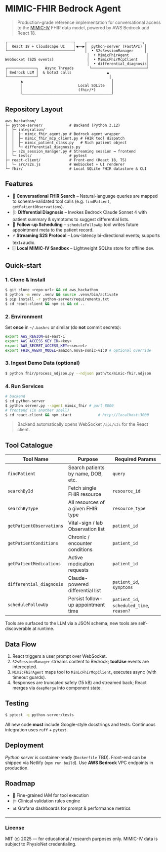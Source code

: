 # MIMIC-FHIR Bedrock Agent

> Production-grade reference implementation for conversational access to the
> [MIMIC-IV](https://mimic.mit.edu) FHIR data model, powered by AWS Bedrock and
> React 18.

```
┌──────────────────────────────┐    ┌─────────────────────────┐
│  React 18 + Cloudscape UI    │◀──▶│  python-server (FastAPI) │
└──────────────────────────────┘    │  • S2sSessionManager     │
                                     │  • MimicFhirAgent        │
WebSocket (S2S events)               │  • MimicFhirMcpClient    │
                                     │  • differential_diagnosis│
┌─────────────┐   Async Threads       └─────────────────────────┘
│ Bedrock LLM │  & boto3 calls                ▲
└─────────────┘                                │
       ▲                                        │
       │                         Local SQLite   │
       │                         (fhir/*)       │
       └────────────────────────────────────────┘
```

## Repository Layout

```
aws_hackathon/
├─ python-server/            # Backend (Python 3.12)
│  ├─ integration/
│  │  ├─ mimic_fhir_agent.py # Bedrock agent wrapper
│  │  ├─ mimic_fhir_mcp_client.py # FHIR tool dispatch
│  │  ├─ mimic_patient_class.py   # Rich patient object
│  │  └─ differential_diagnosis.py
│  ├─ s2s_session_manager.py # Streaming session ↔ frontend
│  └─ tests/                 # pytest
├─ react-client/             # Front-end (React 18, TS)
│  └─ src/s2s.js             # WebSocket + UI renderer
└─ fhir/                     # Local SQLite FHIR datastore & CLI
```

## Features

* 🔎 **Conversational FHIR Search** – Natural-language queries are mapped to
  schema-validated tool calls (e.g. `findPatient`, `getPatientObservations`).
* 🩺 **Differential Diagnosis** – Invokes Bedrock Claude Sonnet 4 with patient
  summary & symptoms to suggest differential lists.
* 📅 **Follow-up Scheduling** – `scheduleFollowUp` tool writes future
  appointment meta to the patient record.
* ⚡ **Streaming S2S Protocol** – Low-latency bi-directional events; supports
  text+audio.
* 🗄️ **Local MIMIC-IV Sandbox** – Lightweight SQLite store for offline dev.

## Quick-start

### 1. Clone & Install

```bash
$ git clone <repo-url> && cd aws_hackathon
$ python -m venv .venv && source .venv/bin/activate
$ pip install -r python-server/requirements.txt
$ cd react-client && npm ci && cd ..
```

### 2. Environment

Set **once** in `~/.bashrc` or similar (do **not** commit secrets):

```bash
export AWS_REGION=us-east-1
export AWS_ACCESS_KEY_ID=<key>
export AWS_SECRET_ACCESS_KEY=<secret>
export FHIR_AGENT_MODEL=amazon.nova-sonic-v1:0 # optional override
```

### 3. Ingest Demo Data (optional)

```bash
$ python fhir/process_ndjson.py --ndjson path/to/mimic-fhir.ndjson
```

### 4. Run Services

```bash
# backend
$ cd python-server
$ python server.py --agent mimic_fhir # port 8000
# frontend (in another shell)
$ cd react-client && npm start            # http://localhost:3000
```

> Backend automatically opens WebSocket `/api/s2s` for the React client.

## Tool Catalogue

| Tool Name              | Purpose                                        | Required Params |
|------------------------|------------------------------------------------|-----------------|
| `findPatient`          | Search patients by name, DOB, etc.             | `query`         |
| `searchById`           | Fetch single FHIR resource                     | `resource_id`   |
| `searchByType`         | All resources of a given FHIR type             | `resource_type` |
| `getPatientObservations` | Vital-sign / lab Observation list            | `patient_id`    |
| `getPatientConditions` | Chronic / encounter conditions                 | `patient_id`    |
| `getPatientMedications`| Active medication requests                     | `patient_id`    |
| `differential_diagnosis`| Claude-powered differential list              | `patient_id`, `symptoms` |
| `scheduleFollowUp`     | Persist follow-up appointment time             | `patient_id`, `scheduled_time`, `reason?` |

Tools are surfaced to the LLM via a JSON schema; new tools are
self-discoverable at runtime.

## Data Flow

1. React triggers a user prompt over WebSocket.
2. `S2sSessionManager` streams content to Bedrock; **toolUse** events are
   intercepted.
3. `MimicFhirAgent` maps tool to `MimicFhirMcpClient`, executes async (with
   timeout guards).
4. Responses are truncated safely (15 kB) and streamed back; React merges via
   `deepMerge` into component state.

## Testing

```bash
$ pytest -q python-server/tests
```

All new code **must** include Google-style docstrings and tests. Continuous
integration uses `ruff` + `pytest`.

## Deployment

*Python server* is container-ready (`Dockerfile` TBD). Front-end can be shipped
via Netlify (`npm run build`). Use **AWS Bedrock** VPC endpoints in production.

## Roadmap

- 🔐 Fine-grained IAM for tool execution
- 🩺 Clinical validation rules engine
- 📊 Grafana dashboards for prompt & performance metrics

---
### License
MIT (c) 2025 — for educational / research purposes only. MIMIC-IV data is
subject to PhysioNet credentialing.
